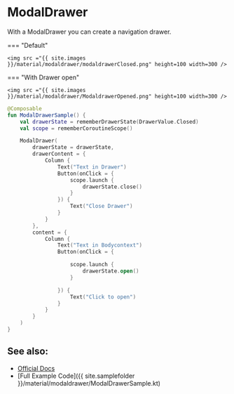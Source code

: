<!---
This is the API of version 1.0.5
-->
# ModalDrawer

With a ModalDrawer you can create a navigation drawer.

=== "Default"

    <img src ="{{ site.images }}/material/modaldrawer/modaldrawerClosed.png" height=100 width=300 />


=== "With Drawer open"

    <img src ="{{ site.images }}/material/modaldrawer/ModaldrawerOpened.png" height=100 width=300 />

```kotlin
@Composable
fun ModalDrawerSample() {
    val drawerState = rememberDrawerState(DrawerValue.Closed)
    val scope = rememberCoroutineScope()

    ModalDrawer(
        drawerState = drawerState,
        drawerContent = {
            Column {
                Text("Text in Drawer")
                Button(onClick = {
                    scope.launch {
                        drawerState.close()
                    }
                }) {
                    Text("Close Drawer")
                }
            }
        },
        content = {
            Column {
                Text("Text in Bodycontext")
                Button(onClick = {

                    scope.launch {
                        drawerState.open()
                    }

                }) {
                    Text("Click to open")
                }
            }
        }
    )
}
```

## See also:
* [Official Docs](https://developer.android.com/reference/kotlin/androidx/compose/material/package-summary#modaldrawerlayout)
* [Full Example Code]({{ site.samplefolder }}/material/modaldrawer/ModalDrawerSample.kt)
